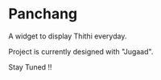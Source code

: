 # Panchang

A widget to display Thithi everyday. 

Project is currently designed with "Jugaad".

Stay Tuned !!
